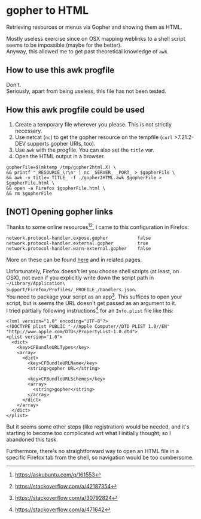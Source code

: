 # gopher to HTML

Retrieving resources or menus via Gopher and showing them as HTML.

Mostly useless exercise since on OSX mapping weblinks to a shell script seems to be impossible (maybe for the better).  
Anyway, this allowed me to get past theoretical knowledge of `awk`.


## How to use this awk progfile

Don't.  
Seriously, apart from being useless, this file has not been tested.


## How this awk progfile could be used

1. Create a temporary file wherever you please. This is not strictly necessary.  
2. Use netcat (`nc`) to get the gopher resource on the tempfile (`curl` >7.21.2-DEV supports gopher URIs, too).
3. Use `awk` with the progfile. You can also set the `title` var.
4. Open the HTML output in a browser.

```
gopherFile=$(mktemp /tmp/gopher2html.X) \
&& printf "_RESOURCE_\r\n" | nc _SERVER_ _PORT_ > $gopherFile \
&& awk -v title=_TITLE_ -f ./gopher2HTML.awk $gopherFile > $gopherFile.html \
&& open -a Firefox $gopherFile.html \
&& rm $gopherFile
```


## [NOT] Opening gopher links

Thanks to some online resources[^1][^2], I came to this configuration in Firefox:
```
network.protocol-handler.expose.gopher           false
network.protocol-handler.external.gopher         true
network.protocol-handler.warn-external.gopher    false
```
More on these can be found [here](http://kb.mozillazine.org/Network.protocol-handler.expose.%28protocol%29) and in related pages.

Unfortunately, Firefox doesn't let you choose shell scripts (at least, on OSX), not even if you explicitly write down the script path in `~/Library/Application\ Support/Firefox/Profiles/_PROFILE_/handlers.json`.  
You need to package your script as an app[^3]. This suffices to open your script, but is seems the URL doesn't get passed as an argument to it.  
I tried partially following instructions[^4] for an `Info.plist` file like this:
```
<?xml version="1.0" encoding="UTF-8"?>
<!DOCTYPE plist PUBLIC "-//Apple Computer//DTD PLIST 1.0//EN" "http://www.apple.com/DTDs/PropertyList-1.0.dtd">
<plist version="1.0">
  <dict>
    <key>CFBundleURLTypes</key>
    <array>
      <dict>
        <key>CFBundleURLName</key>
        <string>gopher URL</string>

        <key>CFBundleURLSchemes</key>
        <array>
          <string>gopher</string>
        </array>
      </dict>
    </array>
  </dict>
</plist>
```
But it seems some other steps (like registration) would be needed, and it's starting to become too complicated wrt what I initially thought, so I abandoned this task.

Furthermore, there's no straightforward way to open an HTML file in a specific Firefox tab from the shell, so navigation would be too cumbersome.

[^1]: https://askubuntu.com/q/161553
[^2]: https://stackoverflow.com/a/42187354
[^3]: https://stackoverflow.com/a/30792824
[^4]: https://stackoverflow.com/a/471642
